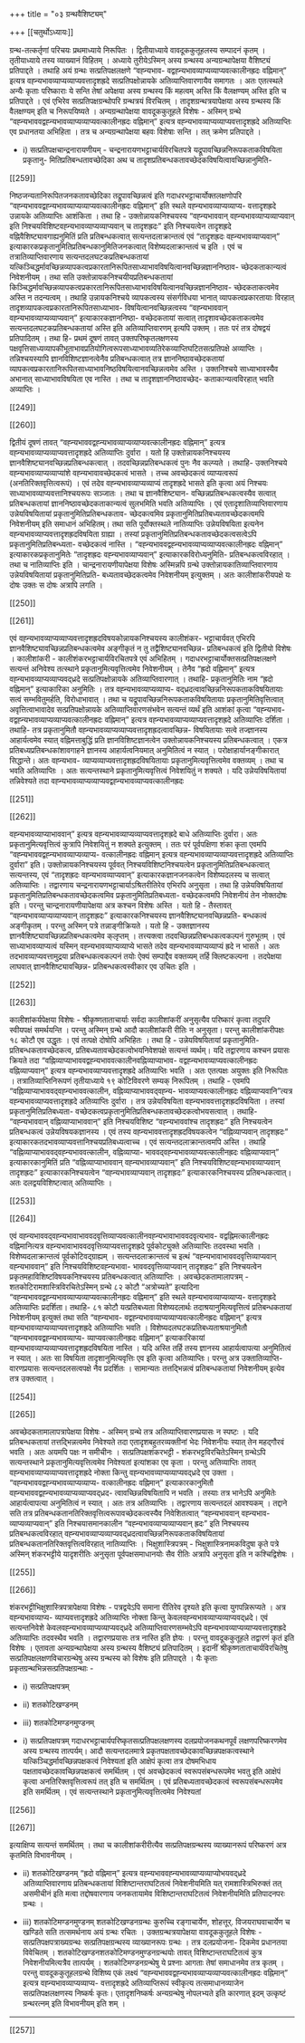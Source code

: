 +++
title = "०३ ग्रन्थवैशिष्ट्यम्"

+++
[[चतुर्थोऽध्यायः]]


ग्रन्थ-तत्कर्तृणां परिचयः प्रथमाध्याये निरूपितः । द्वितीयाध्याये वावदूककुतूहलस्य सम्पादनं कृतम्‌ । तृतीयाध्याये तस्य व्याख्यानं विहितम्‌ । अध्याये तुरीयेऽस्मिन्‌ अस्य ग्रन्थस्य अन्यग्रन्थापेक्षया वैशिष्ट्यं प्रतिपाद्दते । तथाहि अयं ग्रन्थः सत्प्रतिपक्षलक्षणे  “वह्न्यभाव- वद्वह्न्यभावव्याप्यव्याप्यवत्कालीनह्रदः वह्निमान्‌” इत्यत्र वह्न्यभावव्याप्यव्याप्यवत्तादृशह्रदे सत्प्रतिपक्षोन्नायके अतिव्याप्तिवारणायैव समागतः । अतः एतत्स्थले अन्यैः कृताः परिष्काराः ये सन्ति तेषां अपेक्षया अस्य ग्रन्थस्य किं महत्वम्‌ अस्ति किं वैलक्षण्यम्‌ अस्ति इति च प्रतिपाद्दते । एवं एभिरेव सत्प्रतिपक्षग्रन्थोपरि ग्रन्थत्रयं विरचितम्‌ । तादृशग्रन्थत्रयापेक्षया अस्य ग्रन्थस्य किं वैलक्षण्यम्‌ इति च निरूपयिष्यते । अन्यग्रन्थापेक्षया वावदूककुतूहले विशेषः - अस्मिन्‌ ग्रन्थे “वह्न्यभाववद्वह्न्यभावव्याप्यव्याप्यवत्कालीनह्रदः वह्निमान्‌” इत्यत्र वह्न्यभावव्याप्यव्याप्यवत्तादृशह्रदे अतिव्याप्तिः एव प्रधानतया अभिहिता । तत्र च अन्यग्रन्थापेक्षया बहवः विशेषाः सन्ति । तत्‌ क्रमेण प्रतिपाद्दते ।

- i)  सत्प्रतिपक्षचान्द्रनारायणीयम्‌ -
चन्द्रनारायणभट्टाचार्यविरचितपत्रे यद्रूपावच्छिन्ननिरूपकताकविषयिता प्रकृतानु- मितिप्रतिबन्धतावच्छेदिका अथ च तादृशप्रतिबन्धकतावच्छेदकविषयित्वावच्छिन्नानुमिति-

[[259]]

निष्ठजन्यतानिरूपितजनकतावच्छेदिका तद्रूपावच्छिन्नत्वं इति गदाधरभट्टाचार्योक्तलक्षणोपरि “वह्न्यभाववद्वह्न्यभावव्याप्यव्याप्यवत्कालीनह्रदः वह्निमान्‌” इति स्थले वह्न्यभावव्याप्यव्याप्य- वत्तादृशह्रदे उन्नायके अतिव्याप्तिः आशंकिता । तथा हि - उक्तोन्नायकनिश्चयस्य “वह्न्यभाववान्‌ वह्न्यभावव्याप्यव्याप्यवान्‌ इति निश्चयविशिष्टवह्न्यभावव्याप्यव्याप्यवान्‌ च तादृशह्रदः” इति निश्चयत्वेन तादृशह्रदे वह्निवैशिष्ट्यावगाह्यनुमितिं प्रति प्रतिबन्धकत्वात्‌ सत्यन्तदलाक्रान्तत्वं एवं “तादृशह्रदः वह्न्यभावव्याप्यवान्‌” इत्याकारकप्रकृतानुमितिप्रतिबन्धकानुमितिजनकत्वात्‌ विशेष्यदलाक्रान्तत्वं च इति । एवं च तत्रातिव्याप्तिवारणाय सत्यन्तदलघटकप्रतिबन्धकतायां यत्किञ्चिद्धर्मावच्छिन्नव्यापकत्वप्रकारतानिरूपितसाध्याभावविषयित्वानवच्छिन्नज्ञाननिष्ठाव- च्छेदकताकान्यत्वं निवेशनीयम्‌ । तथा सति उक्तोन्नायकनिश्चयीयप्रतिबन्धकतायां किञ्चिद्धर्मावच्छिन्नव्यापकत्वप्रकारतानिरूपितसाध्याभावविषयित्वानवच्छिन्नज्ञाननिष्ठाव- च्छेदकताकत्वमेव अस्ति न तदन्यत्वम्‌ । तथाहि उन्नायकनिश्चये व्यापकत्वस्य संसर्गविधया भानात्‌ व्यापकत्वप्रकारतायाः विरहात्‌ तादृशव्यापकत्वप्रकारतानिरूपितसाध्याभाव- विषयित्वानवच्छिन्नत्वस्य “वह्न्यभाववान्‌ वह्न्यभावव्याप्यव्याप्यवान्‌” इत्याकारकज्ञाननिष्ठा- वच्छेदकतायां सत्वात्‌ तादृशावच्छेदकताकत्वमेव सत्यन्तदलघटकप्रतिबन्धकतायां अस्ति इति अतिव्याप्तिवारणम्‌ इत्यपि उक्तम्‌ । ततः परं तत्र दोषद्वयं प्रतिपादितम्‌ । तथा हि- प्रथमं दूषणं तावत्‌ उक्तपरिष्कृतलक्षणस्य पक्षवृत्तिसाध्यव्यापकीभूताभावप्रतियोगित्वरूपसाध्याभावव्यतिरेकव्याप्तिघटितसत्प्रतिपक्षे अव्याप्तिः । तन्निश्चयस्यापि ज्ञानविशिष्टज्ञानत्वेनैव प्रतिबन्धकत्वात्‌ तत्र ज्ञाननिष्ठावच्छेदकतायां व्यापकत्वप्रकारतानिरूपितसाध्याभावनिष्ठविषयित्वानवच्छिन्नत्वमेव अस्ति । उक्तनिश्चये साध्याभावस्यैव अभानात्‌ साध्याभावविषयिता एव नास्ति । तथा च तादृशज्ञाननिष्ठावच्छेद- कताकान्यत्वविरहात्‌ भवति अव्याप्तिः ।


[[249]]




[[260]]

द्वितीयं दूषणं तावत्‌ “वह्न्यभाववद्वह्न्यभावव्याप्यव्याप्यवत्कालीनह्रदः वह्निमान्‌” इत्यत्र वह्न्यभावव्याप्यव्याप्यवत्तादृशह्रदे अतिव्याप्तिः दुर्वारा । यतो हि उक्तोन्नायकनिश्चयस्य ज्ञानवैशिष्ट्यानवच्छिन्नप्रतिबन्धकत्वात्‌ । तदवच्छिन्नप्रतिबन्धकत्वं पुनः नैव कल्प्यते । तथाहि- उक्तनिश्चये  वह्न्यभावव्याप्यव्याप्यांशे वह्न्यभावावच्छेदकत्वं भासते । तच्च अवच्छेदकत्वं व्याप्यत्वरूपं (अनतिरिक्तवृत्तित्वरूपं) । एवं तदेव वह्न्यभावव्याप्यव्याप्यं तादृशह्रदे भासते इति कृत्वा अयं निश्चयः साध्याभावव्याप्यवत्तानिश्चयरूपः सञ्जातः । तथा च ज्ञानवैशिष्ट्यान- वच्छिन्नप्रतिबन्धकत्वस्यैव सत्वात्‌ प्रतिबन्धकतायां ज्ञाननिष्ठावच्छेदकताकान्यत्वं सुलभमिति भवति अतिव्याप्तिः । एवं एतादृशातिव्याप्तिवारणाय उन्नेयविषयितायां प्रकृतानुमितिप्रतिबन्धकताव- च्छेदकत्वमिव प्रकृतानुमितिप्रतिबध्यतावच्छेदकत्वमपि निवेशनीयम्‌ इति समाधानं अभिहितम्‌। तथा सति पूर्वोक्तस्थले नातिव्याप्तिः उन्नेयविषयिता इत्यनेन वह्न्यभावव्याप्यवत्तादृशह्रदविषयिता ग्राह्या । तस्यां प्रकृतानुमितिप्रतिबन्धकतावच्छेदकत्वसत्वेऽपि प्रकृतानुमितिप्रतिबन्ध्यता- वच्छेदकत्वं नास्ति । “वह्न्यभाववद्वह्न्यभावव्याप्यव्याप्यवत्कालीनह्रदः वह्निमान्‌” इत्याकारकप्रकृतानुमितेः “तादृशह्रदः वह्न्यभावव्याप्यवान्‌” इत्याकारकविरोध्यनुमिति- प्रतिबन्धकत्वविरहात्‌ । तथा च नातिव्याप्तिः इति । चान्द्रनारायणीयापेक्षया विशेषः अस्मिन्नपि ग्रन्थे उक्तोन्नायकातिव्याप्तिवारणाय उन्नेयविषयितायां प्रकृतानुमितिप्रति- बध्यतावच्छेदकत्वमेव निवेशनीयम्‌ इत्युक्तम्‌ । अतः कालीशांकरीयपक्षे यः दोषः उक्तः स दोषः अत्रापि लगति ।


[[250]]




[[261]]

एवं वह्न्यभावव्याप्यव्याप्यवत्तादृशह्रदविषयकोन्नायकनिश्चयस्य कालीशंकर- भट्टाचार्यवत्‌ एभिरपि ज्ञानवैशिष्ट्यावच्छिन्नप्रतिबन्धकत्वमेव अङ्गीकृतं न तु तद्वैशिष्ट्यानवच्छिन्न- प्रतिबन्धकत्वं इति द्वितीयो विशेषः । कालीशांकरी - कालीशंकरभट्टाचार्यविरचितपत्रे एवं अभिहितम्‌ । गदाधरभट्टाचार्योक्तसत्प्रतिपक्षलक्षणे सत्यन्तं अनिवेश्य तत्स्थाने प्रकृतानुमित्यवृत्तित्वमेव निवेशनीयम्‌ । तेनैव “ह्रदो वह्निमान्‌” इत्यत्र वह्न्यभावव्याप्यव्याप्यवद्‌ध्रदे सत्प्रतिपक्षोन्नायके अतिव्याप्तिवारणात्‌ । तथाहि- प्रकृतानुमितिः नाम “ह्रदो वह्निमान्‌” इत्याकारिका अनुमितिः । तत्र वह्न्यभावव्याप्यव्याप्य- वद्‌ध्रदत्वावच्छिन्ननिरूपकताकविषयितायाः सत्वं सम्भवितुमर्हति, विरोधाभावात्‌ । तथा च यद्रूपावच्छिन्ननिरूपकताकविषयितायाः प्रकृतानुमितिवृत्तित्वात्‌ अवृत्तित्वाभावादेव सत्प्रतिपक्षोन्नायके अतिव्याप्तिवारणसंभवेन सत्यन्तं व्यर्थं इति आशंकां कृत्वा “वह्न्यभाव- वद्वह्न्यभावव्याप्यव्याप्यवत्कालीनह्रदः वह्निमान्‌” इत्यत्र वह्न्यभावव्याप्यव्याप्यवत्तादृशह्रदे अतिव्याप्तिः  दर्शिता । तथाहि- तत्र प्रकृतानुमितौ वह्न्यभावव्याप्यव्याप्यवत्तादृशह्रदत्वावच्छिन्न- विषयितायाः सत्वे तज्ज्ञानस्य आहार्यत्वमेव स्यात्‌ वह्निमत्ताबुद्धिं प्रति ज्ञानविशिष्टज्ञानत्वेन उक्तोन्नायकनिश्चयस्य प्रतिबन्धकत्वात्‌ । एकत्र प्रतिबध्यप्रतिबन्धकांशावगाहने ज्ञानस्य आहार्यत्वनियमात्‌ अनुमितित्वं न स्यात्‌ । परोक्षाहार्यानङ्गीकारात्‌ सिद्धान्ते। अतः वह्न्यभाव- व्याप्यव्याप्यवत्तादृशह्रदविषयितायाः प्रकृतानुमित्यवृत्तित्वमेव वक्तव्यम्‌ । तथा च भवति अतिव्याप्तिः । अतः सत्यन्तस्थाने प्रकृतानुमित्यवृत्तित्वं निवेशयितुं न शक्यते । यदि उन्नेयविषयितायां तन्निवेश्यते तदा वह्न्यभावव्याप्यव्याप्यवद्वह्न्यभावव्याप्यवत्कालीनह्रदः


[[251]]




[[262]]

वह्न्यभावव्याप्याभाववान्‌” इत्यत्र वह्न्यभावव्याप्यव्याप्यवत्तादृशह्रदे बाधे अतिव्याप्तिः दुर्वारा। अतः प्रकृतानुमित्यवृत्तित्वं कुत्रापि निवेशयितुं न शक्यते इत्युक्तम्‌ । ततः परं पूर्वपक्षिणा शंका कृता  एवमपि “वह्न्यभाववद्वह्न्यभावव्याप्यव्याप्य- वत्कालीनह्रदः वह्निमान्‌ इत्यत्र वह्न्यभावव्याप्यव्याप्यवत्तादृशह्रदे अतिव्याप्तिः दुर्वारा” इति। उक्तोन्नायकनिश्चयस्य पूर्ववत्‌ निश्चयविशिष्टनिश्चयत्वेन प्रकृतानुमितिप्रतिबन्धकत्वात्‌ सत्यन्तस्य, एवं “तादृशह्रदः वह्न्यभावव्याप्यवान्‌” इत्याकारकज्ञानजनकत्वेन विशेष्यदलस्य च सत्वात्‌ अतिव्याप्तिः । तद्वारणाय चन्द्रनारायणभट्टाचार्याऽश्रितरीतिरेव एभिरपि अनुसृता । तथा हि उन्नेयविषयितायां प्रकृतानुमितिप्रतिबन्धकतावच्छेदकत्वमिव प्रकृतानुमितिप्रतिबध्यता- वच्छेदकत्वमपि निवेशनीयं तेन नोक्तदोषः इति । परन्तु चान्द्रनारायणीयापेक्षया अत्र कश्चन विशेषः अस्ति । यतो हि - तैस्तावत्‌ “वह्न्यभावव्याप्यव्याप्यवान्‌ तादृशह्रदः” इत्याकारकनिश्चयस्य ज्ञानवैशिष्ट्यानवच्छिन्नप्रति- बन्धकत्वं अङ्गीकृतम्‌ । परन्तु अस्मिन्‌ पत्रे तन्नाङ्गीक्रियते । यतो हि - उक्तज्ञानस्य ज्ञानवैशिष्ट्यावच्छिन्नप्रतिबन्धकत्वमेव क्‌लृप्तम्‌ । तत्त्यक्त्वा तदवच्छिन्नप्रतिबन्धकत्वकल्पनं गुरुभूतम्‌ । एवं साध्याभावव्याप्यत्वं यस्मिन्‌ वह्न्यभावव्याप्यव्याप्ये भासते तदेव वह्न्यभावव्याप्यव्याप्यं ह्रदे न भासते । अतः तदभावव्याप्यवत्तामुद्रया प्रतिबन्धकत्वकल्पनं तयोः ऐक्यं सम्पाद्दैव वक्तव्यम्‌ तर्हि  क्लिष्टकल्पना । तदपेक्षया लाघवात्‌ ज्ञानवैशिष्ट्यावच्छिन्न- प्रतिबन्धकत्वस्वीकार एव उचितः इति ।


[[252]]




[[263]]

कालीशांकर्यपेक्षया विशेषः - श्रीकृष्णताताचार्याः सर्वदा कालीशांकरीं अनुसृत्यैव परिष्कारं कृत्वा तदुपरि स्वीयपक्षं समर्थयन्ति । परन्तु अस्मिन्‌ ग्रन्थे आदौ कालीशांकरी रीतिः न अनुसृता। परन्तु कालीशांकरीपक्षः १८ कोटौ एव उद्धृतः । एवं तत्पक्षे दोषोपि अभिहितः । तथा हि - उन्नेयविषयितायां प्रकृतानुमिति- प्रतिबन्धकतावच्छेदकत्व, प्रतिबध्यतावच्छेदकत्वोभयनिवेशपक्षे सत्यन्तं व्यर्थम्‌। यदि तद्वारणाय कश्चन प्रयासः क्रियते तदा “वह्निव्याप्याभाववद्वह्न्यभाववत्कालीनवह्निव्याप्याभाव- वद्वह्न्यभावव्याप्यवत्कालीनह्रदः वह्निव्याप्यवान्‌” इत्यत्र वह्न्यभावव्याप्यवत्तादृशह्रदे अतिव्याप्तिः भवति । अतः एतत्पक्षः अयुक्तः इति निरूपितः । तत्रातिव्याप्तिनिरूपणं तृतीयाध्याये १९ कोटिविवरणे सम्यक्‌ निरूपितम्‌ । तथाहि - एवमपि “वह्निव्याप्याभाववद्‌वह्न्यभाववत्कालीन, वह्निव्याप्याभाववद्‌वह्न्य- भावव्याप्यवत्कालीनह्रदः  वह्निव्याप्यवानि”त्यत्र वह्न्यभावव्याप्यवत्तादृशह्रदे अतिव्याप्तिः दुर्वारा । तत्र उन्नेयविषयिता वह्न्यभाववत्तादृशह्रदविषयिता । तस्यां प्रकृतानुमितिप्रतिबध्यता- वच्छेदकत्वप्रकृतानुमितिप्रतिबन्धकतावच्छेदकत्वोभयसत्वात्‌ । तथाहि- “वह्न्यभाववान्‌ वह्निव्याप्याभाववान्‌” इति निश्चयविशिष्ट “वह्न्यभाववांश्च तादृशह्रदः” इति निश्चयत्वेन प्रतिबन्धकत्वं उन्नेयविषयकज्ञानस्य । एवं तस्य वह्न्यभाववत्तादृशह्रदविषयकत्वेन “वह्निव्याप्यवान्‌  तादृशह्रदः” इत्याकारकतदभावव्याप्यवत्तानिश्चयप्रतिबध्यत्वाच्च । एवं सत्यन्तदलाक्रान्तत्वमपि अस्ति । तथाहि “वह्निव्याप्याभाववद्‌वह्न्यभाववत्कालीन, वह्निव्याप्या- भाववद्‌वह्न्यभावव्याप्यवत्कालीनह्रदः वह्निव्याप्यवान्‌” इत्याकारकानुमितिं प्रति “वह्निव्याप्याभाववान्‌ वह्न्यभावव्याप्यवान्‌” इति निश्चयविशिष्टवह्न्यभावव्याप्यवान्‌ तादृशह्रदः” इत्याकारकनिश्चयत्वेन “वह्न्यभावव्याप्यवान्‌ तादृशह्रदः” इत्याकारकनिश्चयस्य प्रतिबन्धकत्वात्‌। अतः दलद्वयविशिष्टत्वात्‌ अतिव्याप्तिः ।


[[253]]




[[264]]

एवं  वह्न्यभाववद्‌वह्न्यभावाभाववदवृत्तिव्याप्यवत्कालीनवह्न्यभावाभाववदवृत्यभाव- वद्वह्निमत्कालीनह्रदः वह्निमानित्यत्र वह्न्यभावाभाववदवृत्तिव्याप्यवत्तादृशह्रदे पूर्वकोट्युक्ते अतिव्याप्तिः तदवस्था भवति । विशेष्यदलाक्रान्तत्वं पूर्वकोटिवद्‌ग्राह्यम्‌ । सत्यन्तदलाक्रान्तत्वं च इत्थं “वह्न्यभावाभाववदवृत्तिव्याप्यवान्‌ वह्न्यभाववान्‌” इति निश्चयविशिष्टवह्न्यभावा- भाववदवृत्तिव्याप्यवान्‌ तादृशह्रदः” इति निश्चयत्वेन प्रकृतमहाविशिष्टविषयकनिश्चयस्य प्रतिबन्धकत्वात्‌ अतिव्याप्तिः । अवच्छेदकतामालापत्रम्‌ - शतकोटिरामशास्त्रिविरचितेऽस्मिन्‌ ग्रन्थे ८२ कोटौ “अत्रोच्यते” इत्यादिना “वह्न्यभाववद्वह्न्यभावव्याप्यव्याप्यवत्कालीनह्रदः वह्निमान्‌” इति स्थले वह्न्यभावव्याप्यव्याप्य- वत्तादृशह्रदे अतिव्याप्तिः प्रदर्शिता। तथाहि- ८१ कोटौ यत्प्रतिबध्यता विशेष्यदलार्थः तदाश्रयानुमित्यवृत्तित्वं प्रतिबन्धकतायां निवेशनीयम्‌ इत्युक्तं तथा सति “वह्न्यभाव- वद्वह्न्यभावव्याप्यव्याप्यवत्कालीनह्रदः वह्निमान्‌” इत्यत्र वह्न्यभावव्याप्यव्याप्यवत्तादृशह्रदे अतिव्याप्तिः भवति । विशेष्यदलघटकप्रतिबध्यताश्रयानुमितौ “वह्न्यभाववद्वह्न्यभावव्याप्य- व्याप्यवत्कालीनह्रदः वह्निमान्‌” इत्याकारिकायां वह्न्यभावव्याप्यव्याप्यवत्तादृशह्रदविषयिता नास्ति । यदि अस्ति तर्हि तस्य ज्ञानस्य आहार्यत्वापत्या अनुमितित्वं न स्यात्‌ । अतः सा विषयिता तादृशानुमित्यवृत्तिः एव इति कृत्वा अतिव्याप्तिः। परन्तु अत्र उक्तातिव्याप्ति- वारणप्रयासः सत्यन्तदलसत्वपक्षे नैव प्रदर्शितः । सामान्यतः तत्तद्भिन्नत्वं प्रतिबन्धकतायां निवेशनीयम्‌ इत्येव तत्र उक्तत्वात्‌ ।


[[254]]




[[265]]

अवच्छेदकतामालापत्रापेक्षया विशेषः - अस्मिन्‌ ग्रन्थे तत्र अतिव्याप्तिवारणप्रयासः न स्पष्टः । यदि प्रतिबन्धकतायां तत्तद्भिन्नत्वमेव निवेश्यते तदा एतादृशबहुतरव्यक्तीनां भेदः निवेशनीयः स्यात्‌ तेन महद्गौरवं भवति । अतः अयमपि पक्षः न समीचीनः । सत्प्रतिपक्षशंकरभट्टी - शंकरभट्टविरचितेऽस्मिन्‌ ग्रन्थेऽपि सत्यन्तस्थाने प्रकृतानुमित्यवृत्तित्वमेव निवेश्यतां इत्यांशका एव कृता । परन्तु अतिव्याप्तिः तावत्‌ वह्न्यभावव्याप्यव्याप्यवत्तादृशह्रदे नोक्ता किन्तु वह्न्यभावव्याप्यव्याप्यवद्‌ध्रदे एव उक्ता । “वह्न्यभाववद्वह्न्यभावव्याप्यव्याप्य- वत्कालीनह्रदः वह्निमान्‌” इत्याकारकानुमितौ वह्न्यभाववद्वह्न्यभावव्याप्यव्याप्यवद्‌ध्रद- त्वावच्छिन्नविषयितापि न भवति । तस्याः तत्र भानेऽपि अनुमितेः आहार्यत्वापत्या अनुमितित्वं न स्यात्‌ । अतः तत्र अतिव्याप्तिः । तद्वारणाय सत्यन्तदलं आवश्यकम्‌ । तद्दाने सति तत्र प्रतिबन्धकतानतिरिक्तवृत्तित्वरूपावच्छेदकत्वस्यैव निवेशितत्वात्‌ “वह्न्यभाववान्‌ वह्न्यभाव- व्याप्यव्याप्यवान्‌” इति निश्चयासमानकालीन “वह्न्यभावव्याप्यव्याप्यवान्‌ ह्रदः” इति निश्चयस्य प्रतिबन्धकत्वविरहात्‌ वह्न्यभावव्याप्यव्याप्यवद्‌ध्रदत्वावच्छिन्ननिरूपकताकविषयितायां प्रतिबन्धकतानतिरिक्तवृत्तित्वविरहात्‌ नातिव्याप्तिः । भिक्षुशास्त्रिपत्रम्‌ - भिक्षुशास्त्रिनामकविदुषा कृते पत्रे अस्मिन्‌ शंकरभट्टीये यादृशरीतिः अनुसृता पूर्वपक्षसमाधानयोः सैव रीतिः अत्रापि अनुसृता इति न कश्चिद्विशेषः ।


[[255]]




[[266]]

शंकरभट्टीभिक्षुशास्त्रिपत्रापेक्षया विशेषः - पत्रद्वयेऽपि समाना रीतिरेव दृश्यते इति कृत्वा युगपन्निरूप्यते । अत्र वह्न्यभावव्याप्य- व्याप्यवत्तादृशह्रदे अतिव्याप्तिः नोक्ता किन्तु केवलवह्न्यभावव्याप्यव्याप्यवद्‌ध्रदे। एवं सत्यन्तनिवेशे केवलवह्न्यभावव्याप्यव्याप्यवद्‌ध्रदे अतिव्याप्तिवारणसम्भवेऽपि वह्न्यभावव्याप्यव्याप्यवत्तादृशह्रदे अतिव्याप्तिः तदवस्थैव भवति । तद्वारणप्रयासः तत्र नास्ति इति ज्ञेयः । परन्तु वावदूककुतूहले तद्वारणं कृतं इति विशेषः । एतावता अन्यग्रन्थापेक्षया अस्य ग्रन्थस्य वैशिष्ट्यं प्रतिपादितम्‌ । इदानीं श्रीकृष्णताताचार्यविरचितेषु सत्प्रतिपक्षलक्षणविचारग्रन्थेषु अस्य ग्रन्थस्य को विशेषः इति प्रतिपाद्दते । यैः कृताः प्रकृतग्रन्थभिन्नसत्प्रतिपक्षग्रन्थाः -
- i)  सत्प्रतिपक्षपत्रम्‌
- ii)  शतकोटिखण्डनम्‌
- iii) शतकोटिमण्डनमुण्डनम्‌

- i)  सत्प्रतिपक्षपत्रम्‌
गदाधरभट्टाचार्यपरिष्कृतसत्प्रतिपक्षलक्षणस्य दलप्रयोजनकथनपूर्वं लक्षणपरिष्करणमेव अस्य ग्रन्थस्य तात्पर्यम्‌। आदौ सत्यन्तदलमात्रे प्रकृतपक्षतावच्छेदकावच्छिन्नपक्षकत्वस्थाने यत्किञ्चिद्धर्मावच्छिन्नपक्षकत्वं निवेश्यतां इति आक्षेपं कृत्वा तत्र दोषमभिधाय पक्षतावच्छेदकावच्छिन्नपक्षकत्वं समर्थितम्‌ । एवं अवच्छेदकत्वं स्वरूपसंबन्धरूपमेव भवतु इति आक्षेपं कृत्वा अनतिरिक्तवृत्तित्वरूपं तत्‌ इति च समर्थितम्‌ । एवं प्रतिबध्यतावच्छेदकत्वं स्वरूपसंबन्धरूपमेव इति समर्थितम्‌ । एवं सत्यन्तस्थाने प्रकृतानुमित्यवृत्तित्वमेव निवेश्यतां


[[256]]




[[267]]

इत्याक्षिप्य सत्यन्तं समर्थितम्‌ । तथा च कालीशांकरीरीत्यैव सत्प्रतिपक्षग्रन्थस्य व्याख्यानरूपं परिष्करणं अत्र कृतमिति विभावनीयम्‌ ।

- ii)  शतकोटिखण्डनम्‌
“ह्रदो वह्निमान्‌” इत्यत्र वह्न्यभाववह्न्यभावव्याप्यव्याप्योभयवद्‌ध्रदे अतिव्याप्तिवारणाय प्रतिबन्धकतायां विशिष्टान्तराघटितत्वं निवेशनीयमिति यत्‌ रामशास्त्रिभिरुक्तं तत्‌ असमीचीनं इति मत्वा तद्दोषवारणाय जनकतायामेव विशिष्टान्तराघटितत्वं निवेशनीयमिति प्रतिपादनपरः ग्रन्थः ।

- iii) शतकोटिमण्डनमुण्डनम्‌
शतकोटिखण्डनग्रन्थः कुरुच्चि रङ्गाचार्येण, शोहत्तूर्‌. विजयराघवाचार्येण च खण्डिते सति तत्समर्थनाय अयं ग्रन्थः रचितः । उक्तग्रन्थत्रयापेक्षया वावदूककुतूहले विशेषः - सत्प्रतिपक्षपत्राख्यग्रन्थः सत्प्रतिपक्षग्रन्थस्य व्याख्यानरूपः ग्रन्थः । तत्र दलप्रयोजना- दिकमेव प्रधानतया विवेचितम्‌ ।  शतकोटिखण्डनशतकोटिमण्डनमुण्डनग्रन्थयोः तावत्‌ विशिष्टान्तराघटितत्वं कुत्र निवेशनीयमित्यत्रैव तात्पर्यम्‌ । शतकोटिमण्डनग्रन्थेषु ये प्रश्नाः आगताः तेषां समाधानमेव तत्र कृतम्‌ । परन्तु वावदूककुतूहलग्रन्थे विशिष्य एकं लक्ष्यं “वह्न्यभाववद्वह्न्यभावव्याप्यव्याप्यवत्कालीनह्रदः वह्निमान्‌” इत्यत्र वह्न्यभावव्याप्यव्याप्य- वत्तादृशह्रदे अतिव्याप्तिरूपं स्वीकृत्य तत्समाधानव्याजेन सत्प्रतिपक्षलक्षणस्य निष्कर्षः कृतः। एतादृशनिष्कर्षः अन्यग्रन्थेषु नोपलभ्यते इति कारणात्‌ इदम्‌  उत्कृष्टं ग्रन्थरत्नम्‌  इति विभावनीयम्‌ इति शम्‌ ।
***


[[257]]

